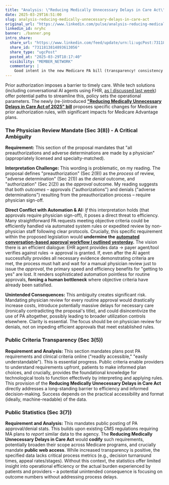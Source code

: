 ```yaml
---
title: "Analysis: \"Reducing Medically Unnecessary Delays in Care Act\""
date: 2025-03-29T16:51:00
slug: analysis-reducing-medically-unnecessary-delays-in-care-act
original_url: "https://www.linkedin.com/pulse/analysis-reducing-medically-unnecessary-delays-care-act-mandel-md-nryhc"
linkedin_id: nryhc
banner: ./banner.png
intro_share:
  share_url: "https://www.linkedin.com/feed/update/urn:li:ugcPost:7311813814893613056"
  share_id: "7311813814893613056"
  share_type: "ugcPost"
  posted_at: "2025-03-29T18:17:40"
  visibility: "MEMBER_NETWORK"
  commentary: |
    Good intent in the new Medicare PA bill (transparency! consistency!), but forcing physician involvement in all decisions (even automated approvals??) undermines the potential of AI/FHIR solutions to streamline prior authorization.
---
```


Prior authorization imposes a barrier to timely care. While tech solutions (including conversational AI agents using FHIR, [as I discussed last week](/blog/posts/prior-auth-is-friction-can-t-we-just-talk)) offer potential paths to streamline this, policy sets the operational parameters. The newly (re-)introduced [**"Reducing Medically Unnecessary Delays in Care Act of 2025" bill**](https://markgreen.house.gov/_cache/files/0/7/07ab76c1-9639-4748-8832-4c92672c008b/20388E143170D9C5173A02CFB842FA1A.reducing-medically-unnecessary-delays-in-care-act-of-2025-1.pdf) proposes specific changes for Medicare prior authorization rules, with significant impacts for Medicare Advantage plans.

### The Physician Review Mandate (Sec 3(8)) - A Critical Ambiguity

**Requirement:** This section of the proposal mandates that "all preauthorizations and adverse determinations are made by a physician" (appropriately licensed and specialty-matched).

**Interpretation Challenge:** This wording is problematic, on my reading. The proposal defines "preauthorization" (Sec 2(9)) as the *process* of review, "adverse determination" (Sec 2(1)) as the *denial* outcome, and "authorization" (Sec 2(2)) as the *approval* outcome. My reading suggests that both *outcomes* – approvals ("authorizations") and denials ("adverse determinations") resulting from the preauthorization process – require physician sign-off.

**Direct Conflict with Automation & AI:** *If* this interpretation holds (that approvals require physician sign-off), it poses a direct threat to efficiency. Many straightforward PA requests meeting objective criteria could be efficiently handled via automated system rules or expedited review by non-physician staff following clear protocols. Crucially, this specific requirement within the proposed legislation would **undermine the** [**automated conversation-based approval workflow I outlined yesterday**](/blog/posts/prior-auth-is-friction-can-t-we-just-talk)**.** The vision there is an efficient dialogue: EHR agent provides data -> payer agent/tool verifies against rules -> approval is granted. If, even after the AI agent successfully provides all necessary evidence demonstrating criteria are met, the process must halt and wait for a manual physician review just to issue the *approval*, the primary speed and efficiency benefits for "getting to yes" are lost. It renders sophisticated automation pointless for routine approvals, **forcing a human bottleneck** where objective criteria have already been satisfied.

**Unintended Consequences:** This ambiguity creates significant risk. Mandating physician review for every routine approval would drastically increase costs, introduce potentially massive delays for necessary care (ironically contradicting the proposal's title), and could disincentivize the use of PA altogether, possibly leading to broader utilization controls elsewhere. Clarity is essential. The focus should be on physician review for denials, not on impeding efficient approvals that meet established rules.

### Public Criteria Transparency (Sec 3(5))

**Requirement and Analysis:** This section mandates plans post PA requirements and clinical criteria online ("readily accessible," "easily understandable"). This is essential progress. Public criteria enable providers to understand requirements upfront, patients to make informed plan choices, and crucially, provides the foundational knowledge for technological tools to function effectively by interpreting and applying rules. This provision of the **Reducing Medically Unnecessary Delays in Care Act** directly addresses a long-standing barrier to efficiency and informed decision-making. Success depends on the practical accessibility and format (ideally, machine-readable) of the data.

### Public Statistics (Sec 3(7))

**Requirement and Analysis:** This mandates public posting of PA approval/denial stats. This builds upon existing CMS regulations requiring MA plans to *report* similar data to the agency. The **Reducing Medically Unnecessary Delays in Care Act** would **codify** such requirements, potentially broaden their scope across Medicare programs, and crucially mandate **public web access**. While increased transparency is positive, the specified data lacks critical process metrics (e.g., decision turnaround times, appeal rates/stages). Without this context, the statistics offer limited insight into operational efficiency or the actual burden experienced by patients and providers – a potential unintended consequence is focusing on outcome numbers without addressing process delays.

###